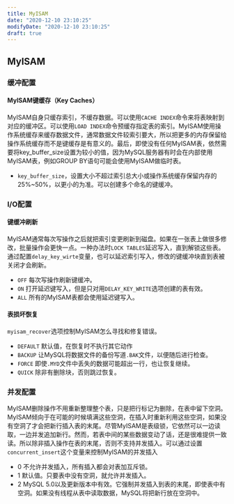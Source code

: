 ```yaml
---
title: MyISAM
date: "2020-12-10 23:10:25"
modifyDate: "2020-12-10 23:10:25"
draft: true
---
```

## MyISAM

### 缓冲配置

#### MyISAM键缓存（Key Caches）

MyISAM自身只缓存索引，不缓存数据。可以使用`CACHE INDEX`命令来将表映射到对应的缓冲区。可以使用`LOAD INDEX`命令预缓存指定表的索引。MyISAM使用操作系统缓存来缓存数据文件，通常数据文件较索引要大，所以把更多的内存保留给操作系统缓存而不是键缓存是有意义的。最后，即使没有任何MyISAM表，依然需要将key_buffer_size设置为较小的值，因为MySQL服务器有时会在内部使用MyISAM表，例如GROUP BY语句可能会使用MyISAM做临时表。

- `key_buffer_size`，设置大小不超过索引总大小或操作系统缓存保留内存的25%~50%，以更小的为准。可以创建多个命名的键缓冲。

### I/O配置

#### 键缓冲刷新

MyISAM通常每次写操作之后就把索引变更刷新到磁盘。如果在一张表上做很多修改，批量操作会更快一点。一种办法时`LOCK TABLES`延迟写入，直到解锁这些表。通过配置`delay_key_wirte`变量，也可以延迟索引写入，修改的键缓冲块直到表被关闭才会刷新。

- `OFF` 每次写操作刷新键缓冲。
- `ON` 打开延迟键写入，但是只对用`DELAY_KEY_WRITE`选项创建的表有效。
- `ALL` 所有的MyISAM表都会使用延迟键写入。

#### 表损坏恢复

`myisam_recover`选项控制MyISAM怎么寻找和修复错误。

- `DEFAULT` 默认值，在恢复时不执行其它动作
- `BACKUP` 让MySQL将数据文件的备份写道`.BAK`文件，以便随后进行检查。
- `FORCE` 即使`.MYD`文件中丢失的数据可能超出一行，也让恢复继续。
- `QUICK` 除非有删除块，否则跳过恢复。

### 并发配置

MyISAM删除操作不用重新整理整个表，只是把行标记为删除，在表中留下空洞。MyISAM倾向于在可能的时候填满这些空洞，在插入时重新利用这些空洞，如果没有空洞了才会把新行插入表的末尾。尽管MyISAM是表级锁，它依然可以一边读取，一边并发追加新行。然而，若表中间的某些数据变动了话，还是很难提供一致读。所以除非插入操作在表的末尾，否则不支持并发插入。可以通过设置`concurrent_insert`这个变量来控制MyISAM的并发插入

- 0 不允许并发插入，所有插入都会对表加互斥锁。
- 1 默认值。只要表中没有空洞，就允许并发插入。
- 2 MySQL 5.0以及更新版本中有效。它强制并发插入到表的末尾，即使表中有空洞。如果没有线程从表中读取数据，MySQL将把新行放在空洞中。
